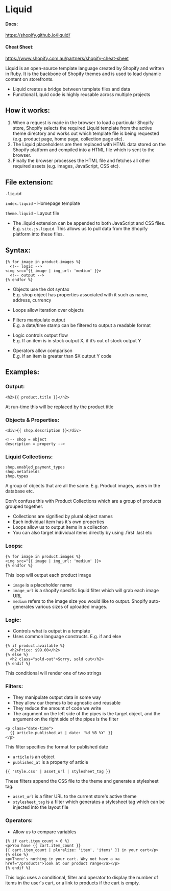# Liquid

#### Docs: <br>

https://shopify.github.io/liquid/

#### Cheat Sheet: <br>

https://www.shopify.com.au/partners/shopify-cheat-sheet


Liquid is an open-source template language created by Shopify and written in Ruby. It is the backbone of Shopify themes and is used to load dynamic content on storefronts.

- Liquid creates a bridge between template files and data
- Functional Liquid code is highly reusable across multiple projects

## How it works:

1. When a request is made in the browser to load a particular Shopify store, Shopify selects the required Liquid template from the active theme directory and works out which template file is being requested (e.g. product page, home page, collection page etc). 
2. The Liquid placeholders are then replaced with HTML data stored on the Shopify platform and compiled into a HTML file which is sent to the browser.
3. Finally the browser processes the HTML file and fetches all other required assets (e.g. images, JavaScript, CSS etc).

## File extension:

```liquid
.liquid
```
`index.liquid` - Homepage template

`theme.liquid` - Layout file

- The .liquid extension can be appended to both JavaScript and CSS files. E.g. `site.js.liquid`. This allows us to pull data from the Shopify platform into these files.

## Syntax:

```liquid
{% for image in product.images %}
  <!-- logic -->
<img src="{{ image | img_url: 'medium' }}>
  <!-- output -->
{% endfor %}
```

- Objects use the dot syntax <br>
E.g. shop object has properties associated with it such as name, address, currency

- Loops allow iteration over objects

- Filters manipulate output <br>
E.g. a date/time stamp can be filtered to output a readable format

- Logic controls output flow <br> 
E.g. If an item is in stock output X, if it’s out of stock output Y

- Operators allow comparison <br>
E.g. If an item is greater than $X output Y code

## Examples:

### Output:

```liquid
<h2>{{ product.title }}</h2>
```
At run-time this will be replaced by the product title

### Objects & Properties:

```liquid
<div>{{ shop.description }}</div>

<!-- shop = object
description = property -->
```
### Liquid Collections:

```liquid
shop.enabled_payment_types
shop.metafields
shop.types
```

A group of objects that are all the same. E.g. Product images, users in the database etc.

Don't confuse this with Product Collections which are a group of products grouped together.

- Collections are signified by plural object names
- Each individual item has it's own properties
- Loops allow us to output items in a collection
- You can also target individual items directly by using .first .last etc

### Loops:

```liquid
{% for image in product.images %}
<img src="{{ image | img_url: 'medium' }}>
{% endfor %}
```

This loop will output each product image

- `image` is a placeholder name
- `image_url` is a shopify specific liquid filter which will grab each image URL
- `medium` refers to the image size you would like to output. Shopify auto-generates various sizes of uploaded images.

### Logic:

- Controls what is output in a template
- Uses common language constructs. E.g. if and else

```liquid
{% if product.available %}
  <h2>Price: $99.00</h2>
{% else %}
  <h2 class="sold-out">Sorry, sold out</h2>
{% endif %}
```

This conditional will render one of two strings

### Filters:

- They manipulate output data in some way
- They allow our themes to be agnostic and reusable
- They reduce the amount of code we write
- The argument on the left side of the pipes is the target object, and the argument on the right side of the pipes is the filter

```liquid
<p class="date-time">
  {{ article.published_at | date: '%d %B %Y' }}
</p>
```

This filter specifies the format for published date

- `article` is an object
- `published_at` is a property of article

```liquid
{{ 'style.css' | asset_url | stylesheet_tag }}
```

These filters append the CSS file to the theme and generate a stylesheet tag. 

- `asset_url` is a filter URL to the current store's active theme
- `stylesheet_tag` is a filter which generates a stylesheet tag which can be injected into the layout file

### Operators: 

- Allow us to compare variables

```liquid
{% if cart.item_count > 0 %}
<p>You have {{ cart.item_count }}
{{ cart.item_count | pluralize: 'item', 'items' }} in your cart</p>
{% else %}
<p>There's nothing in your cart. Why not have a <a href="/products">look at our product range</a></p>
{% endif %}
```

This logic uses a conditional, filter and operator to display the number of items in the user's cart, or a link to products if the cart is empty.


